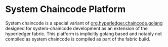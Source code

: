 # System Chaincode Platform

System chaincode is a special variant of [org.hyperledger.chaincode.golang](golang.md) designed for system-chaincode development as an extension of the hyperledger fabric.  This platform is implicitly golang based and notably not compiled as system chaincode is compiled as part of the fabric build.
